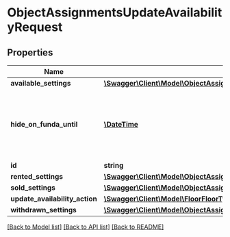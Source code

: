 # ObjectAssignmentsUpdateAvailabilityRequest

## Properties
Name | Type | Description | Notes
------------ | ------------- | ------------- | -------------
**available_settings** | [**\Swagger\Client\Model\ObjectAssignmentsUpdateAvailabilityRequestAvailableSettings**](ObjectAssignmentsUpdateAvailabilityRequestAvailableSettings.md) |  | [optional] 
**hide_on_funda_until** | [**\DateTime**](\DateTime.md) | Publish this assignment to Tiara, but hide it for Funda for a while. Only used when UpdateAvailabilityAction is &#39;ToAvailable&#39;. Ignored for all other UpdateAvailabilityAction. | [optional] 
**id** | **string** |  | 
**rented_settings** | [**\Swagger\Client\Model\ObjectAssignmentsUpdateAvailabilityRequestRentedSettings**](ObjectAssignmentsUpdateAvailabilityRequestRentedSettings.md) |  | [optional] 
**sold_settings** | [**\Swagger\Client\Model\ObjectAssignmentsUpdateAvailabilityRequestSoldSettings**](ObjectAssignmentsUpdateAvailabilityRequestSoldSettings.md) |  | [optional] 
**update_availability_action** | [**\Swagger\Client\Model\FloorFloorType**](FloorFloorType.md) |  | 
**withdrawn_settings** | [**\Swagger\Client\Model\ObjectAssignmentsUpdateAvailabilityRequestWithdrawnSettings**](ObjectAssignmentsUpdateAvailabilityRequestWithdrawnSettings.md) |  | [optional] 

[[Back to Model list]](../README.md#documentation-for-models) [[Back to API list]](../README.md#documentation-for-api-endpoints) [[Back to README]](../README.md)


